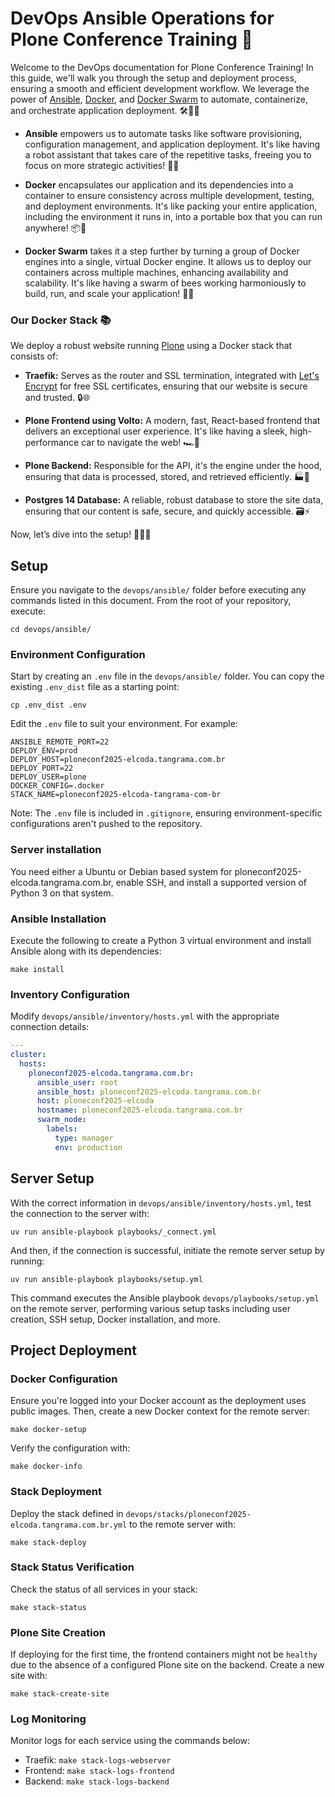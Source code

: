 # DevOps Ansible Operations for Plone Conference Training 🚀

Welcome to the DevOps documentation for Plone Conference Training! In this guide, we'll walk you through the setup and deployment process, ensuring a smooth and efficient development workflow. We leverage the power of [Ansible](https://www.ansible.com/), [Docker](https://www.docker.com/), and [Docker Swarm](https://docs.docker.com/engine/swarm/) to automate, containerize, and orchestrate application deployment. 🛠️🐳🌐

- **Ansible** empowers us to automate tasks like software provisioning, configuration management, and application deployment. It's like having a robot assistant that takes care of the repetitive tasks, freeing you to focus on more strategic activities! 🤖✨

- **Docker** encapsulates our application and its dependencies into a container to ensure consistency across multiple development, testing, and deployment environments. It's like packing your entire application, including the environment it runs in, into a portable box that you can run anywhere! 📦🚀

- **Docker Swarm** takes it a step further by turning a group of Docker engines into a single, virtual Docker engine. It allows us to deploy our containers across multiple machines, enhancing availability and scalability. It's like having a swarm of bees working harmoniously to build, run, and scale your application! 🐝🌟

### Our Docker Stack 📚

We deploy a robust website running [Plone](https://plone.org/) using a Docker stack that consists of:

- **Traefik:** Serves as the router and SSL termination, integrated with [Let's Encrypt](https://letsencrypt.org/) for free SSL certificates, ensuring that our website is secure and trusted. 🔒🌐

- **Plone Frontend using Volto:** A modern, fast, React-based frontend that delivers an exceptional user experience. It's like having a sleek, high-performance car to navigate the web! 🏎️💨

- **Plone Backend:** Responsible for the API, it's the engine under the hood, ensuring that data is processed, stored, and retrieved efficiently. 🏭🚀

- **Postgres 14 Database:** A reliable, robust database to store the site data, ensuring that our content is safe, secure, and quickly accessible. 🗃️⚡


Now, let’s dive into the setup! 🏊‍♂️💫
## Setup

Ensure you navigate to the `devops/ansible/` folder before executing any commands listed in this document. From the root of your repository, execute:

```shell
cd devops/ansible/
```

### Environment Configuration

Start by creating an `.env` file in the `devops/ansible/` folder. You can copy the existing `.env_dist` file as a starting point:

```shell
cp .env_dist .env
```

Edit the `.env` file to suit your environment. For example:

```
ANSIBLE_REMOTE_PORT=22
DEPLOY_ENV=prod
DEPLOY_HOST=ploneconf2025-elcoda.tangrama.com.br
DEPLOY_PORT=22
DEPLOY_USER=plone
DOCKER_CONFIG=.docker
STACK_NAME=ploneconf2025-elcoda-tangrama-com-br
```

Note: The `.env` file is included in `.gitignore`, ensuring environment-specific configurations aren't pushed to the repository.


### Server installation

You need either a Ubuntu or Debian based system for ploneconf2025-elcoda.tangrama.com.br, enable SSH, and install a supported version of Python 3 on that system.


### Ansible Installation

Execute the following to create a Python 3 virtual environment and install Ansible along with its dependencies:

```shell
make install
```

### Inventory Configuration

Modify `devops/ansible/inventory/hosts.yml` with the appropriate connection details:

```yaml
---
cluster:
  hosts:
    ploneconf2025-elcoda.tangrama.com.br:
      ansible_user: root
      ansible_host: ploneconf2025-elcoda.tangrama.com.br
      host: ploneconf2025-elcoda
      hostname: ploneconf2025-elcoda.tangrama.com.br
      swarm_node:
        labels:
          type: manager
          env: production

```

## Server Setup

With the correct information in `devops/ansible/inventory/hosts.yml`, test the connection to the server with:

```shell
uv run ansible-playbook playbooks/_connect.yml
```

And then, if the connection is successful, initiate the remote server setup by running:

```shell
uv run ansible-playbook playbooks/setup.yml
```

This command executes the Ansible playbook `devops/playbooks/setup.yml` on the remote server, performing various setup tasks including user creation, SSH setup, Docker installation, and more.

## Project Deployment

### Docker Configuration

Ensure you're logged into your Docker account as the deployment uses public images. Then, create a new Docker context for the remote server:

```shell
make docker-setup
```

Verify the configuration with:

```shell
make docker-info
```

### Stack Deployment

Deploy the stack defined in `devops/stacks/ploneconf2025-elcoda.tangrama.com.br.yml` to the remote server with:

```shell
make stack-deploy
```

### Stack Status Verification

Check the status of all services in your stack:

```shell
make stack-status
```

### Plone Site Creation

If deploying for the first time, the frontend containers might not be `healthy` due to the absence of a configured Plone site on the backend. Create a new site with:

```shell
make stack-create-site
```

### Log Monitoring

Monitor logs for each service using the commands below:

- Traefik: ```make stack-logs-webserver```
- Frontend: ```make stack-logs-frontend```
- Backend: ```make stack-logs-backend```
